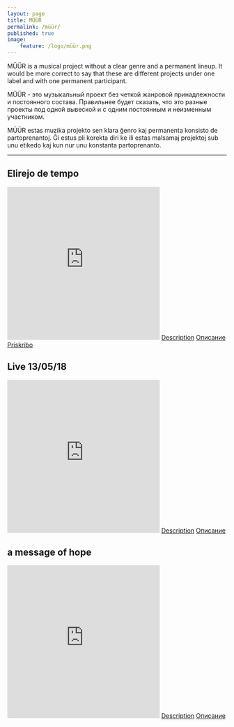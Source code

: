 ```yaml
---
layout: page
title: MÜÜR
permalink: /müür/
published: true
image:
    feature: /logo/müür.png
---
```


MÜÜR is a musical project without a clear genre and a permanent lineup. It would be more correct to say that these are different projects under one label and with one permanent participant.

MÜÜR - это музыкальный проект без четкой жанровой принадлежности и постоянного состава. Правильнее будет сказать, что это разные проекты под одной вывеской и с одним постоянным и неизменным участником.

MÜÜR estas muzika projekto sen klara ĝenro kaj permanenta konsisto de partoprenantoj. Ĝi estus pli korekta diri ke ili estas malsamaj projektoj sub unu etikedo kaj kun nur unu konstanta partoprenanto.

-----
## Elirejo de tempo

<iframe style="border: 0; width: 350px; height: 350px;" src="https://bandcamp.com/EmbeddedPlayer/album=2315349011/size=large/bgcol=333333/linkcol=ffffff/minimal=true/transparent=true/" seamless><a href="https://omega9.bandcamp.com/album/elirejo-de-tempo-ordinara-eldono">Elirejo de tempo [ordinara eldono]</a></iframe>
 <a markdown="0" href="{{ site.url }}/müür/02/" class="btn">Description</a> <a markdown="0" href="{{ site.url }}/müür/02_ru/" class="btn">Описание</a> <a markdown="0" href="{{ site.url }}/müür/02_eo/" class="btn">Priskribo</a>

## Live 13​/​05​/​18

<iframe style="border: 0; width: 350px; height: 350px;" src="https://bandcamp.com/EmbeddedPlayer/album=1231617302/size=large/bgcol=333333/linkcol=ffffff/minimal=true/transparent=true/" seamless><a href="http://omega9.bandcamp.com/album/live-13-05-18">Live 13/05/18 by MÜÜR</a></iframe>
 <a markdown="0" href="{{ site.url }}/müür/01/" class="btn">Description</a> <a markdown="0" href="{{ site.url }}/müür/01_ru/" class="btn">Описание</a>

## a message of hope

<iframe style="border: 0; width: 350px; height: 350px;" src="https://bandcamp.com/EmbeddedPlayer/album=3484318043/size=large/bgcol=333333/linkcol=ffffff/minimal=true/transparent=true/" seamless><a href="http://omega9.bandcamp.com/album/a-message-of-hope">a message of hope by MÜÜR</a></iframe>
<a markdown="0" href="{{ site.url }}/müür/00/" class="btn">Description</a> <a markdown="0" href="{{ site.url }}/müür/00_ru/" class="btn">Описание</a>